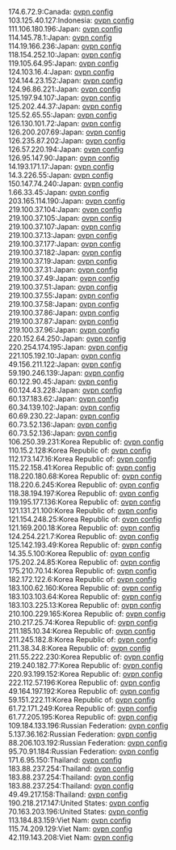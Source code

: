 174.6.72.9:Canada: [ovpn config](vpn/174_6_72_9.ovpn)  
103.125.40.127:Indonesia: [ovpn config](vpn/103_125_40_127.ovpn)  
111.106.180.196:Japan: [ovpn config](vpn/111_106_180_196.ovpn)  
114.145.78.1:Japan: [ovpn config](vpn/114_145_78_1.ovpn)  
114.19.166.236:Japan: [ovpn config](vpn/114_19_166_236.ovpn)  
118.154.252.10:Japan: [ovpn config](vpn/118_154_252_10.ovpn)  
119.105.64.95:Japan: [ovpn config](vpn/119_105_64_95.ovpn)  
124.103.16.4:Japan: [ovpn config](vpn/124_103_16_4.ovpn)  
124.144.23.152:Japan: [ovpn config](vpn/124_144_23_152.ovpn)  
124.96.86.221:Japan: [ovpn config](vpn/124_96_86_221.ovpn)  
125.197.94.107:Japan: [ovpn config](vpn/125_197_94_107.ovpn)  
125.202.44.37:Japan: [ovpn config](vpn/125_202_44_37.ovpn)  
125.52.65.55:Japan: [ovpn config](vpn/125_52_65_55.ovpn)  
126.130.101.72:Japan: [ovpn config](vpn/126_130_101_72.ovpn)  
126.200.207.69:Japan: [ovpn config](vpn/126_200_207_69.ovpn)  
126.235.87.202:Japan: [ovpn config](vpn/126_235_87_202.ovpn)  
126.57.220.194:Japan: [ovpn config](vpn/126_57_220_194.ovpn)  
126.95.147.90:Japan: [ovpn config](vpn/126_95_147_90.ovpn)  
14.193.171.17:Japan: [ovpn config](vpn/14_193_171_17.ovpn)  
14.3.226.55:Japan: [ovpn config](vpn/14_3_226_55.ovpn)  
150.147.74.240:Japan: [ovpn config](vpn/150_147_74_240.ovpn)  
1.66.33.45:Japan: [ovpn config](vpn/1_66_33_45.ovpn)  
203.165.114.190:Japan: [ovpn config](vpn/203_165_114_190.ovpn)  
219.100.37.104:Japan: [ovpn config](vpn/219_100_37_104.ovpn)  
219.100.37.105:Japan: [ovpn config](vpn/219_100_37_105.ovpn)  
219.100.37.107:Japan: [ovpn config](vpn/219_100_37_107.ovpn)  
219.100.37.13:Japan: [ovpn config](vpn/219_100_37_13.ovpn)  
219.100.37.177:Japan: [ovpn config](vpn/219_100_37_177.ovpn)  
219.100.37.182:Japan: [ovpn config](vpn/219_100_37_182.ovpn)  
219.100.37.19:Japan: [ovpn config](vpn/219_100_37_19.ovpn)  
219.100.37.31:Japan: [ovpn config](vpn/219_100_37_31.ovpn)  
219.100.37.49:Japan: [ovpn config](vpn/219_100_37_49.ovpn)  
219.100.37.51:Japan: [ovpn config](vpn/219_100_37_51.ovpn)  
219.100.37.55:Japan: [ovpn config](vpn/219_100_37_55.ovpn)  
219.100.37.58:Japan: [ovpn config](vpn/219_100_37_58.ovpn)  
219.100.37.86:Japan: [ovpn config](vpn/219_100_37_86.ovpn)  
219.100.37.87:Japan: [ovpn config](vpn/219_100_37_87.ovpn)  
219.100.37.96:Japan: [ovpn config](vpn/219_100_37_96.ovpn)  
220.152.64.250:Japan: [ovpn config](vpn/220_152_64_250.ovpn)  
220.254.174.195:Japan: [ovpn config](vpn/220_254_174_195.ovpn)  
221.105.192.10:Japan: [ovpn config](vpn/221_105_192_10.ovpn)  
49.156.211.122:Japan: [ovpn config](vpn/49_156_211_122.ovpn)  
59.190.246.139:Japan: [ovpn config](vpn/59_190_246_139.ovpn)  
60.122.90.45:Japan: [ovpn config](vpn/60_122_90_45.ovpn)  
60.124.43.228:Japan: [ovpn config](vpn/60_124_43_228.ovpn)  
60.137.183.62:Japan: [ovpn config](vpn/60_137_183_62.ovpn)  
60.34.139.102:Japan: [ovpn config](vpn/60_34_139_102.ovpn)  
60.69.230.22:Japan: [ovpn config](vpn/60_69_230_22.ovpn)  
60.73.52.136:Japan: [ovpn config](vpn/60_73_52_136.ovpn)  
60.73.52.136:Japan: [ovpn config](vpn/60_73_52_136.ovpn)  
106.250.39.231:Korea Republic of: [ovpn config](vpn/106_250_39_231.ovpn)  
110.15.2.128:Korea Republic of: [ovpn config](vpn/110_15_2_128.ovpn)  
112.173.147.16:Korea Republic of: [ovpn config](vpn/112_173_147_16.ovpn)  
115.22.158.41:Korea Republic of: [ovpn config](vpn/115_22_158_41.ovpn)  
118.220.180.68:Korea Republic of: [ovpn config](vpn/118_220_180_68.ovpn)  
118.220.6.245:Korea Republic of: [ovpn config](vpn/118_220_6_245.ovpn)  
118.38.194.197:Korea Republic of: [ovpn config](vpn/118_38_194_197.ovpn)  
119.195.177.136:Korea Republic of: [ovpn config](vpn/119_195_177_136.ovpn)  
121.131.21.100:Korea Republic of: [ovpn config](vpn/121_131_21_100.ovpn)  
121.154.248.25:Korea Republic of: [ovpn config](vpn/121_154_248_25.ovpn)  
121.169.200.18:Korea Republic of: [ovpn config](vpn/121_169_200_18.ovpn)  
124.254.221.7:Korea Republic of: [ovpn config](vpn/124_254_221_7.ovpn)  
125.142.193.49:Korea Republic of: [ovpn config](vpn/125_142_193_49.ovpn)  
14.35.5.100:Korea Republic of: [ovpn config](vpn/14_35_5_100.ovpn)  
175.202.24.85:Korea Republic of: [ovpn config](vpn/175_202_24_85.ovpn)  
175.210.70.14:Korea Republic of: [ovpn config](vpn/175_210_70_14.ovpn)  
182.172.122.6:Korea Republic of: [ovpn config](vpn/182_172_122_6.ovpn)  
183.100.62.160:Korea Republic of: [ovpn config](vpn/183_100_62_160.ovpn)  
183.103.103.64:Korea Republic of: [ovpn config](vpn/183_103_103_64.ovpn)  
183.103.225.13:Korea Republic of: [ovpn config](vpn/183_103_225_13.ovpn)  
210.100.229.165:Korea Republic of: [ovpn config](vpn/210_100_229_165.ovpn)  
210.217.25.74:Korea Republic of: [ovpn config](vpn/210_217_25_74.ovpn)  
211.185.10.34:Korea Republic of: [ovpn config](vpn/211_185_10_34.ovpn)  
211.245.182.8:Korea Republic of: [ovpn config](vpn/211_245_182_8.ovpn)  
211.38.34.8:Korea Republic of: [ovpn config](vpn/211_38_34_8.ovpn)  
211.55.222.230:Korea Republic of: [ovpn config](vpn/211_55_222_230.ovpn)  
219.240.182.77:Korea Republic of: [ovpn config](vpn/219_240_182_77.ovpn)  
220.93.199.152:Korea Republic of: [ovpn config](vpn/220_93_199_152.ovpn)  
222.112.57.196:Korea Republic of: [ovpn config](vpn/222_112_57_196.ovpn)  
49.164.197.192:Korea Republic of: [ovpn config](vpn/49_164_197_192.ovpn)  
59.151.222.11:Korea Republic of: [ovpn config](vpn/59_151_222_11.ovpn)  
61.72.171.249:Korea Republic of: [ovpn config](vpn/61_72_171_249.ovpn)  
61.77.205.195:Korea Republic of: [ovpn config](vpn/61_77_205_195.ovpn)  
109.184.133.196:Russian Federation: [ovpn config](vpn/109_184_133_196.ovpn)  
5.137.36.162:Russian Federation: [ovpn config](vpn/5_137_36_162.ovpn)  
88.206.103.192:Russian Federation: [ovpn config](vpn/88_206_103_192.ovpn)  
95.70.91.184:Russian Federation: [ovpn config](vpn/95_70_91_184.ovpn)  
171.6.95.150:Thailand: [ovpn config](vpn/171_6_95_150.ovpn)  
183.88.237.254:Thailand: [ovpn config](vpn/183_88_237_254.ovpn)  
183.88.237.254:Thailand: [ovpn config](vpn/183_88_237_254.ovpn)  
183.88.237.254:Thailand: [ovpn config](vpn/183_88_237_254.ovpn)  
49.49.217.158:Thailand: [ovpn config](vpn/49_49_217_158.ovpn)  
190.218.217.147:United States: [ovpn config](vpn/190_218_217_147.ovpn)  
70.163.203.196:United States: [ovpn config](vpn/70_163_203_196.ovpn)  
113.184.83.159:Viet Nam: [ovpn config](vpn/113_184_83_159.ovpn)  
115.74.209.129:Viet Nam: [ovpn config](vpn/115_74_209_129.ovpn)  
42.119.143.208:Viet Nam: [ovpn config](vpn/42_119_143_208.ovpn)  

